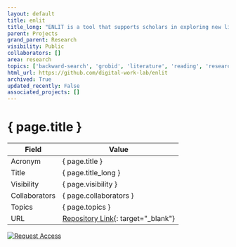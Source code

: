 ```yaml
---
layout: default
title: enlit
title_long: "ENLIT is a tool that supports scholars in exploring new literature"
parent: Projects
grand_parent: Research
visibility: Public
collaborators: []
area: research
topics: ['backward-search', 'grobid', 'literature', 'reading', 'research', 'skimming']
html_url: https://github.com/digital-work-lab/enlit
archived: True
updated_recently: False
associated_projects: []
---
```


# { page.title }

Field               | Value
------------------- | ----------------------------------
Acronym             | { page.title }
Title               | { page.title_long }
Visibility          | { page.visibility }
Collaborators       | { page.collaborators }
Topics              | { page.topics }
URL                 | [Repository Link](https://github.com/digital-work-lab/enlit){: target="_blank"}

[![Request Access](https://img.shields.io/badge/Request-Access-blue?style=for-the-badge)](https://github.com/digital-work-lab/enlit/issues/new?assignees=geritwagner&labels=access+request&template=request-repo-access.md&title=%5BAccess+Request%5D+Request+for+access+to+repository)

